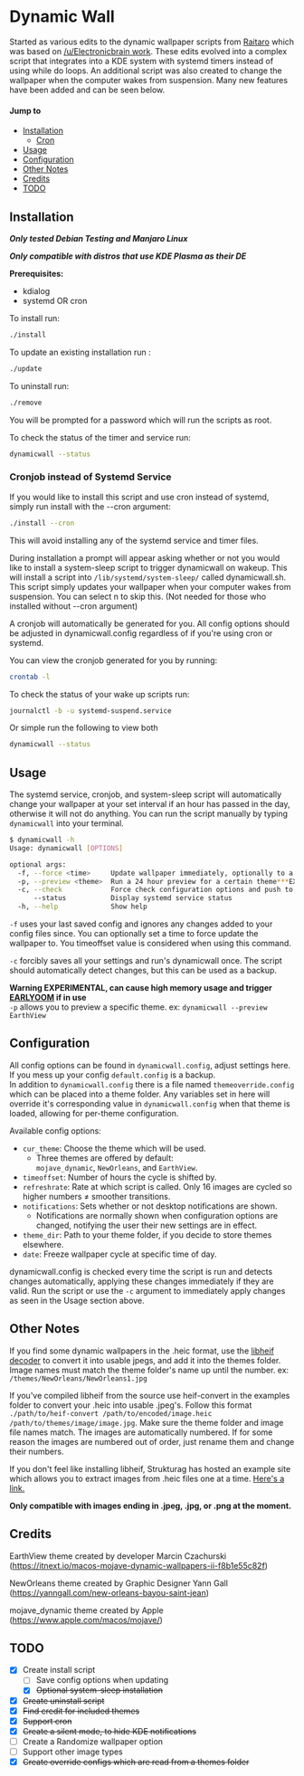# Dynamic Wall

Started as various edits to the dynamic wallpaper scripts from [Raitaro](https://gitlab.com/RaitaroH/dynamic-wall) which was based on [/u/Electronicbrain work](https://www.reddit.com/r/unixporn/comments/a7mga5/plasma_a_clone_of_macos_mojaves_dynamic_wallpaper/). These edits evolved into a complex script that integrates into a KDE system with systemd timers instead of using while do loops. An additional script was also created to change the wallpaper when the computer wakes from suspension. Many new features have been added and can be seen below.

#### Jump to

-   [Installation](#installation)
    -   [Cron](#cronjob-instead-of-systemd-service)
-   [Usage](#usage)
-   [Configuration](#configuration)
-   [Other Notes](#other-notes)
-   [Credits](#credits)
-   [TODO](#todo)

## Installation

**_Only tested Debian Testing and Manjaro Linux_**

**_Only compatible with distros that use KDE Plasma as their DE_**

**Prerequisites:**

-   kdialog
-   systemd OR cron

To install run:

```sh
./install
```

To update an existing installation run :

```sh
./update
```

To uninstall run:

```sh
./remove
```

You will be prompted for a password which will run the scripts as root.

To check the status of the timer and service run:

```sh
dynamicwall --status
```

### Cronjob instead of Systemd Service

If you would like to install this script and use cron instead of systemd, simply run install with the --cron argument:

```sh
./install --cron
```

This will avoid installing any of the systemd service and timer files.

During installation a prompt will appear asking whether or not you would like to install a system-sleep script to trigger dynamicwall on wakeup. This will install a script into `/lib/systemd/system-sleep/` called dynamicwall.sh. This script simply updates your wallpaper when your computer wakes from suspension. You can select n to skip this. (Not needed for those who installed without --cron argument)

A cronjob will automatically be generated for you. All config options should be adjusted in dynamicwall.config regardless of if you're using cron or systemd.

You can view the cronjob generated for you by running:

```sh
crontab -l
```

To check the status of your wake up scripts run:

```sh
journalctl -b -u systemd-suspend.service
```

Or simple run the following to view both

```sh
dynamicwall --status
```

## Usage

The systemd service, cronjob, and system-sleep script will automatically change your wallpaper at your set interval if an hour has passed in the day, otherwise it will not do anything. You can run the script manually by typing `dynamicwall` into your terminal.

```sh
$ dynamicwall -h
Usage: dynamicwall [OPTIONS]

optional args:
  -f, --force <time>     Update wallpaper immediately, optionally to a specific time
  -p, --preview <theme>  Run a 24 hour preview for a certain theme***EXPERIMENTAL***
  -c, --check            Force check configuration options and push to script
      --status           Display systemd service status
  -h, --help             Show help
```

`-f` uses your last saved config and ignores any changes added to your config files since. You can optionally set a time to force update the wallpaper to. You timeoffset value is considered when using this command.

`-c` forcibly saves all your settings and run's dynamicwall once. The script should automatically detect changes, but this can be used as a backup.

**Warning EXPERIMENTAL, can cause high memory usage and trigger [EARLYOOM](https://github.com/rfjakob/earlyoom) if in use**  
`-p` allows you to preview a specific theme. ex: `dynamicwall --preview EarthView`

## Configuration

All config options can be found in `dynamicwall.config`, adjust settings here. If you mess up your config `default.config` is a backup.<br/>In addition to `dynamicwall.config` there is a file named `themeoverride.config` which can be placed into a theme folder. Any variables set in here will override it's corresponding value in `dynamicwall.config` when that theme is loaded, allowing for per-theme configuration.

Available config options:

-   `cur_theme`: Choose the theme which will be used.
    -   Three themes are offered by default:<br/>`mojave_dynamic`, `NewOrleans`, and `EarthView`.
-   `timeoffset`: Number of hours the cycle is shifted by.
-   `refreshrate`: Rate at which script is called. Only 16 images are cycled so higher numbers ≠ smoother transitions.
-   `notifications`: Sets whether or not desktop notifications are shown.
    -   Notifications are normally shown when configuration options are changed, notifying the user their new settings are in effect.
-   `theme_dir`: Path to your theme folder, if you decide to store themes elsewhere.
-   `date`: Freeze wallpaper cycle at specific time of day.

dynamicwall.config is checked every time the script is run and detects changes automatically, applying these changes immediately if they are valid. Run the script or use the `-c` argument to immediately apply changes as seen in the Usage section above.

## Other Notes

If you find some dynamic wallpapers in the .heic format, use the [libheif decoder](https://github.com/strukturag/libheif) to convert it into usable jpegs, and add it into the themes folder. Image names must match the theme folder's name up until the number. ex: `/themes/NewOrleans/NewOrleans1.jpg`

If you've compiled libheif from the source use heif-convert in the examples folder to convert your .heic into usable .jpeg's. Follow this format `./path/to/heif-convert /path/to/encoded/image.heic /path/to/themes/image/image.jpg`. Make sure the theme folder and image file names match. The images are automatically numbered. If for some reason the images are numbered out of order, just rename them and change their numbers.

If you don't feel like installing libheif, Strukturag has hosted an example site which allows you to extract images from .heic files one at a time. [Here's a link.](https://strukturag.github.io/libheif/)

**Only compatible with images ending in .jpeg, .jpg, or .png at the moment.**

## Credits

EarthView theme created by developer Marcin Czachurski (<https://itnext.io/macos-mojave-dynamic-wallpapers-ii-f8b1e55c82f>)

NewOrleans theme created by Graphic Designer Yann Gall (<https://yanngall.com/new-orleans-bayou-saint-jean>)

mojave_dynamic theme created by Apple (<https://www.apple.com/macos/mojave/>)

## TODO

-   [x]  Create install script
    -   [ ]  Save config options when updating
    -   [x]  <s>Optional system-sleep installation</s>
-   [x]  <s>Create uninstall script</s>
-   [x]  <s>Find credit for included themes</s>
-   [x]  <s>Support cron</s>
-   [x]  <s>Create a silent mode, to hide KDE notifications</s>
-   [ ]  Create a Randomize wallpaper option
-   [ ]  Support other image types
-   [x]  <s>Create override configs which are read from a themes folder</s>
